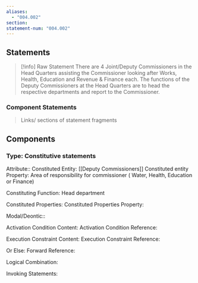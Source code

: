 ```yaml
---
aliases:
  - "004.002"
section: 
statement-num: "004.002"
---
```

## Statements 
> [!info] Raw Statement
> There are 4 Joint/Deputy Commissioners in the Head Quarters assisting the Commissioner looking after Works, Health, Education and Revenue & Finance each. The functions of the Deputy Commissioners at the Head Quarters are to head the respective departments and report to the Commissioner. 

### Component Statements
> Links/ sections of statement fragments 
## Components

### Type: Constitutive statements

Attribute:: Constituted Entity: [[Deputy Commissioners]]
	Constituted entity Property: Area of responsibility for commissioner ( Water, Health, Education or Finance)

Constituting Function: Head department

Constituted Properties:
	Constituted Properties Property:

Modal/Deontic:: 

Activation Condition Content:
	Activation Condition Reference:

Execution Constraint Content:
	Execution Constraint Reference:

Or Else:
	Forward Reference:

Logical Combination:

Invoking Statements:

